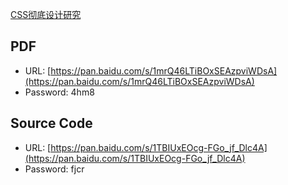 [CSS彻底设计研究](https://book.douban.com/subject/2984164/)

## PDF

- URL: [https://pan.baidu.com/s/1mrQ46LTiBOxSEAzpviWDsA](https://pan.baidu.com/s/1mrQ46LTiBOxSEAzpviWDsA)
- Password: 4hm8

## Source Code

- URL: [https://pan.baidu.com/s/1TBIUxEOcg-FGo_jf_Dlc4A](https://pan.baidu.com/s/1TBIUxEOcg-FGo_jf_Dlc4A)
- Password: fjcr

